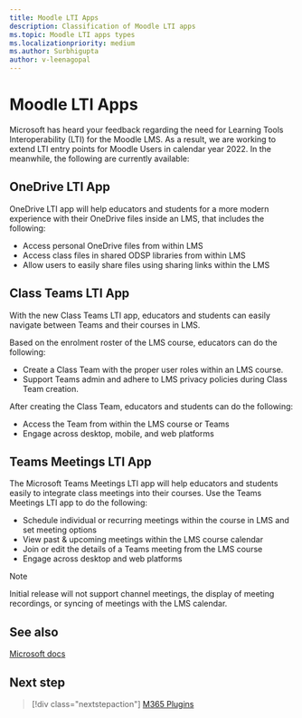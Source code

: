 ```yaml
---
title: Moodle LTI Apps
description: Classification of Moodle LTI apps
ms.topic: Moodle LTI apps types
ms.localizationpriority: medium
ms.author: Surbhigupta
author: v-leenagopal
---
```


# Moodle LTI Apps

Microsoft has heard your feedback regarding the need for Learning Tools Interoperability (LTI) for the Moodle LMS. As a result, we are working to extend LTI entry points for Moodle Users in calendar year 2022. In the meanwhile, the following are currently available:

## OneDrive LTI App

OneDrive LTI app will help educators and students for a more modern experience with their OneDrive files inside an LMS, that includes the following:

* Access personal OneDrive files from within LMS
* Access class files in shared ODSP libraries from within LMS
* Allow users to easily share files using sharing links within the LMS

## Class Teams LTI App

With the new Class Teams LTI app, educators and students can easily navigate between Teams and their courses in LMS. 

Based on the enrolment roster of the LMS course, educators can do the following:
 
* Create a Class Team with the proper user roles within an LMS course.
* Support Teams admin and adhere to LMS privacy policies during Class Team creation.

After creating the Class Team, educators and students can do the following:
* Access the Team from within the LMS course or Teams
* Engage across desktop, mobile, and web platforms 

## Teams Meetings LTI App

The Microsoft Teams Meetings LTI app will help educators and students easily to integrate class meetings into their courses. Use the Teams Meetings LTI app to do the following:

* Schedule individual or recurring meetings within the course in LMS and set meeting options 
* View past & upcoming meetings within the LMS course calendar
* Join or edit the details of a Teams meeting from the LMS course
* Engage across desktop and web platforms

> [!NOTE]
> Initial release will not support channel meetings, the display of meeting recordings, or syncing of meetings with the LMS calendar.

## See also

[Microsoft docs](https://docs.microsoft.com)

## Next step

> [!div class="nextstepaction"]
> [M365 Plugins](/teamblog)

